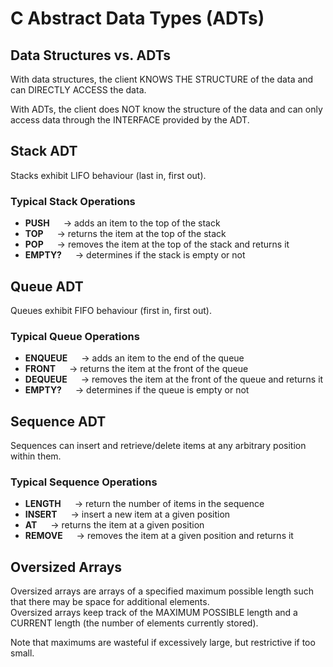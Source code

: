 # C Abstract Data Types (ADTs)

## Data Structures vs. ADTs
With data structures, the client KNOWS THE STRUCTURE of the data and can DIRECTLY ACCESS the data. <br>

With ADTs, the client does NOT know the structure of the data and can only access data through the INTERFACE provided by the ADT. <br>

## Stack ADT
Stacks exhibit LIFO behaviour (last in, first out).

### Typical Stack Operations
- **PUSH**
&emsp; → adds an item to the top of the stack
- **TOP**
&emsp; → returns the item at the top of the stack
- **POP**
&emsp; → removes the item at the top of the stack and returns it
- **EMPTY?**
&emsp; → determines if the stack is empty or not

## Queue ADT
Queues exhibit FIFO behaviour (first in, first out).

### Typical Queue Operations
- **ENQUEUE**
&emsp; → adds an item to the end of the queue
- **FRONT**
&emsp; → returns the item at the front of the queue
- **DEQUEUE**
&emsp; → removes the item at the front of the queue and returns it
- **EMPTY?**
&emsp; → determines if the queue is empty or not

## Sequence ADT
Sequences can insert and retrieve/delete items at any arbitrary position within them.

### Typical Sequence Operations
- **LENGTH**
&emsp; → return the number of items in the sequence
- **INSERT**
&emsp; → insert a new item at a given position
- **AT**
&emsp; → returns the item at a given position
- **REMOVE**
&emsp; → removes the item at a given position and returns it

## Oversized Arrays
Oversized arrays are arrays of a specified maximum possible length such that there may be space for additional elements. <br>
Oversized arrays keep track of the MAXIMUM POSSIBLE length and a CURRENT length (the number of elements currently stored). 

Note that maximums are wasteful if excessively large, but restrictive if too small. 








